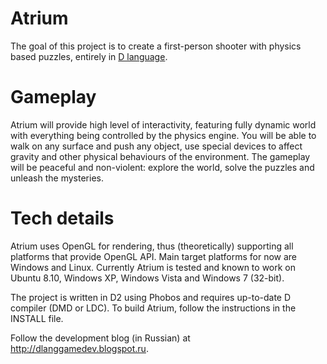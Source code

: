 Atrium
======
The goal of this project is to create a first-person shooter with physics based puzzles, entirely in [D language](http://dlang.org).

Gameplay
========
Atrium will provide high level of interactivity, featuring fully dynamic world with everything being controlled by the physics engine. You will be able to walk on any surface and push any object, use special devices to affect gravity and other physical behaviours of the environment. The gameplay will be peaceful and non-violent: explore the world, solve  the puzzles and unleash the mysteries.

Tech details
============
Atrium uses OpenGL for rendering, thus (theoretically) supporting all platforms that provide OpenGL API. Main target platforms for now are Windows and Linux. Currently Atrium is tested and known to work on Ubuntu 8.10, Windows XP, Windows Vista and Windows 7 (32-bit).

The project is written in D2 using Phobos and requires up-to-date D compiler (DMD or LDC). To build Atrium, follow the instructions in the INSTALL file.

Follow the development blog (in Russian) at http://dlanggamedev.blogspot.ru.
